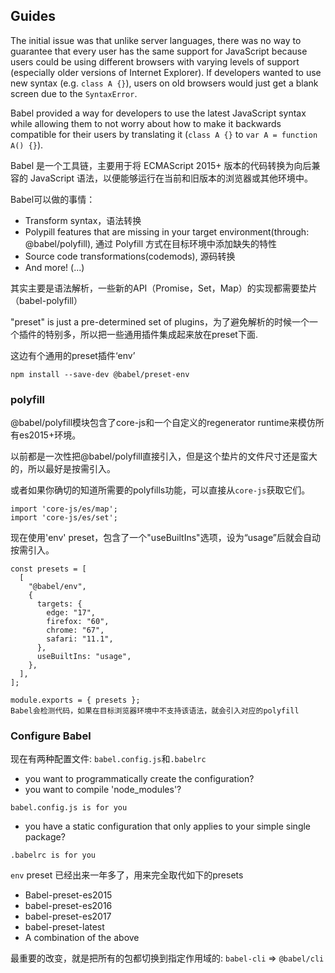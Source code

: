 ## Guides

The initial issue was that unlike server languages, there was no way to guarantee that every user has the same support for JavaScript because users could be using different browsers with varying levels of support (especially older versions of Internet Explorer). If developers wanted to use new syntax (e.g. `class A {}`), users on old browsers would just get a blank screen due to the `SyntaxError`.

Babel provided a way for developers to use the latest JavaScript syntax while allowing them to not worry about how to make it backwards compatible for their users by translating it (`class A {}` to `var A = function A() {}`).

Babel 是一个工具链，主要用于将 ECMAScript 2015+ 版本的代码转换为向后兼容的 JavaScript 语法，以便能够运行在当前和旧版本的浏览器或其他环境中。

Babel可以做的事情：

* Transform syntax，语法转换
* Polypill features that are missing in your target environment(through: @babel/polyfill), 通过 Polyfill 方式在目标环境中添加缺失的特性
* Source code transformations(codemods), 源码转换
* And more! (...)

其实主要是语法解析，一些新的API（Promise，Set，Map）的实现都需要垫片（babel-polyfill）



"preset"  is just a pre-determined set of plugins，为了避免解析的时候一个一个插件的特别多，所以把一些通用插件集成起来放在preset下面.

这边有个通用的preset插件‘env’

```
npm install --save-dev @babel/preset-env
```



### polyfill

@babel/polyfill模块包含了core-js和一个自定义的regenerator runtime来模仿所有es2015+环境。

以前都是一次性把@babel/polyfill直接引入，但是这个垫片的文件尺寸还是蛮大的，所以最好是按需引入。



或者如果你确切的知道所需要的polyfills功能，可以直接从`core-js`获取它们。

```
import 'core-js/es/map';
import 'core-js/es/set';
```

现在使用'env' preset，包含了一个"useBuiltIns"选项，设为“usage”后就会自动按需引入。

```
const presets = [
  [
    "@babel/env",
    {
      targets: {
        edge: "17",
        firefox: "60",
        chrome: "67",
        safari: "11.1",
      },
      useBuiltIns: "usage",
    },
  ],
];

module.exports = { presets };
Babel会检测代码，如果在目标浏览器环境中不支持该语法，就会引入对应的polyfill
```



### Configure Babel

现在有两种配置文件: `babel.config.js`和`.babelrc`



* you want to programmatically create the configuration?
* you want to compile 'node_modules'?

```
babel.config.js is for you
```



* you have a static configuration that only applies to your simple single package?

```
.babelrc is for you
```



`env` preset 已经出来一年多了，用来完全取代如下的presets

* Babel-preset-es2015
* babel-preset-es2016
* babel-preset-es2017
* babel-preset-latest
* A combination of the above



最重要的改变，就是把所有的包都切换到指定作用域的: `babel-cli` => `@babel/cli`







